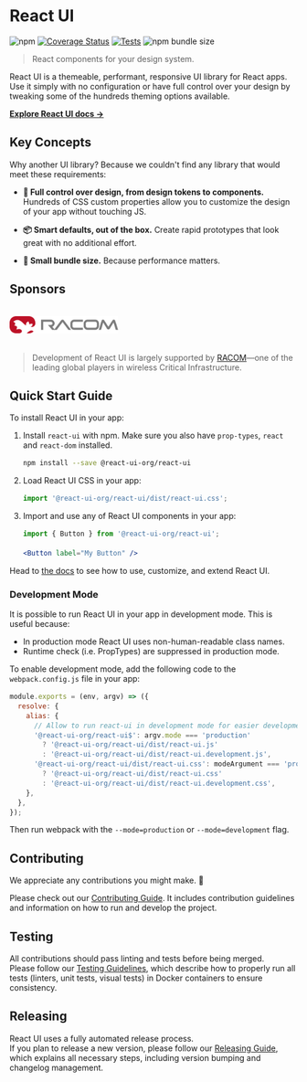 # React UI

![npm](https://img.shields.io/npm/v/@react-ui-org/react-ui)
[![Coverage Status](https://coveralls.io/repos/github/react-ui-org/react-ui/badge.svg)](https://coveralls.io/github/react-ui-org/react-ui)
[![Tests](https://github.com/react-ui-org/react-ui/actions/workflows/test.yml/badge.svg?branch=master)](https://github.com/react-ui-org/react-ui/actions)
![npm bundle size](https://img.shields.io/bundlephobia/min/@react-ui-org/react-ui)

> React components for your design system.

React UI is a themeable, performant, responsive UI library for React apps.
Use it simply with no configuration or have full control over your design by
tweaking some of the hundreds theming options available.

**[Explore React UI docs →][rui-docs]**

## Key Concepts

Why another UI library? Because we couldn't find any library that would meet
these requirements:

- **🎨 Full control over design, from design tokens to components.** Hundreds of
  CSS custom properties allow you to customize the design of your app without
  touching JS.

- **📦 Smart defaults, out of the box.** Create rapid prototypes that look great
  with no additional effort.

- **🚀 Small bundle size.** Because performance matters.

## Sponsors

<p>
    <br />
    <a href="https://www.racom.eu">
      <img src="public/racom.svg" width="190" height="30" alt="RACOM" />
    </a>
    <br />
    <br />
</p>

> Development of React UI is largely supported by
> [RACOM]—one of the leading global players in wireless
> Critical Infrastructure.

## Quick Start Guide

To install React UI in your app:

1. Install `react-ui` with npm. Make sure you also have `prop-types`, `react` and
  `react-dom` installed.

   ```bash
   npm install --save @react-ui-org/react-ui
   ```

2. Load React UI CSS in your app:

   <!-- eslint-env browser -->
   <!-- eslint-disable import/no-unresolved -->

   ```js
   import '@react-ui-org/react-ui/dist/react-ui.css';
   ```

   <!-- eslint-env browser -->

3. Import and use any of React UI components in your app:

   ```jsx
   import { Button } from '@react-ui-org/react-ui';

   <Button label="My Button" />
   ```

Head to [the docs][rui-docs] to see how to use, customize, and extend React UI.

### Development Mode

It is possible to run React UI in your app in development mode. This is useful
because:

- In production mode React UI uses non-human-readable class names.
- Runtime check (i.e. PropTypes) are suppressed in production mode.

To enable development mode, add the following code to the `webpack.config.js`
file in your app:

```js
module.exports = (env, argv) => ({
  resolve: {
    alias: {
      // Allow to run react-ui in development mode for easier development.
      '@react-ui-org/react-ui$': argv.mode === 'production'
        ? '@react-ui-org/react-ui/dist/react-ui.js'
        : '@react-ui-org/react-ui/dist/react-ui.development.js',
      '@react-ui-org/react-ui/dist/react-ui.css': modeArgument === 'production'
        ? '@react-ui-org/react-ui/dist/react-ui.css'
        : '@react-ui-org/react-ui/dist/react-ui.development.css',
    },
  },
});
```

Then run webpack with the `--mode=production` or `--mode=development` flag.

## Contributing

We appreciate any contributions you might make. 🙏

Please check out our [Contributing Guide][gh-contributing]. It includes
contribution guidelines and information on how to run and develop the project.

## Testing

All contributions should pass linting and tests before being merged.  
Please follow our [Testing Guidelines][gh-testing], which describe
how to properly run all tests (linters, unit tests, visual tests)
in Docker containers to ensure consistency.

## Releasing

React UI uses a fully automated release process.  
If you plan to release a new version,
please follow our [Releasing Guide][gh-releasing],
which explains all necessary steps, including version bumping
and changelog management.

[rui-docs]: https://react-ui.io
[RACOM]: https://www.racom.eu
[gh-contributing]: ./src/docs/contribute/general-guidelines.md
[gh-testing]: ./src/docs/contribute/testing-guidelines.md
[gh-releasing]: ./src/docs/contribute/releasing.md
